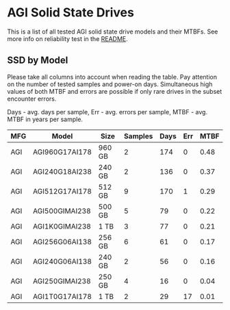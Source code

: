 AGI Solid State Drives
======================

This is a list of all tested AGI solid state drive models and their MTBFs. See
more info on reliability test in the [README](https://github.com/linuxhw/SMART).

SSD by Model
------------

Please take all columns into account when reading the table. Pay attention on the
number of tested samples and power-on days. Simultaneous high values of both MTBF
and errors are possible if only rare drives in the subset encounter errors.

Days - avg. days per sample,
Err  - avg. errors per sample,
MTBF - avg. MTBF in years per sample.

| MFG       | Model              | Size   | Samples | Days  | Err   | MTBF |
|-----------|--------------------|--------|---------|-------|-------|------|
| AGI       | AGI960G17AI178     | 960 GB | 2       | 174   | 0     | 0.48   |
| AGI       | AGI240G18AI238     | 240 GB | 2       | 136   | 0     | 0.37   |
| AGI       | AGI512G17AI178     | 512 GB | 9       | 170   | 1     | 0.29   |
| AGI       | AGI500GIMAI238     | 500 GB | 5       | 79    | 0     | 0.22   |
| AGI       | AGI1K0GIMAI238     | 1 TB   | 3       | 77    | 0     | 0.21   |
| AGI       | AGI256G06AI138     | 256 GB | 6       | 61    | 0     | 0.17   |
| AGI       | AGI240G06AI138     | 240 GB | 2       | 56    | 0     | 0.16   |
| AGI       | AGI250GIMAI238     | 250 GB | 4       | 16    | 0     | 0.04   |
| AGI       | AGI1T0G17AI178     | 1 TB   | 2       | 29    | 17    | 0.01   |
